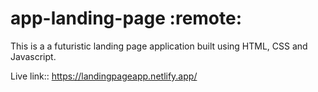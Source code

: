 # app-landing-page :remote:

This is a a futuristic landing page application built using HTML, CSS and Javascript. 

Live link:: https://landingpageapp.netlify.app/
